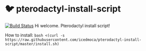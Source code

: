 
# :bird: pterodactyl-install-script
[![Build Status](https://travis-ci.com/icedmoca/pterodactyl-install-script.svg?branch=master)](https://travis-ci.com/github/icedmoca/pterodactyl-install-script)
Hi welcome.
Pterodactyl install script!

How to install: `bash <(curl -s https://raw.githubusercontent.com/icedmoca/pterodactyl-install-script/master/install.sh)`
